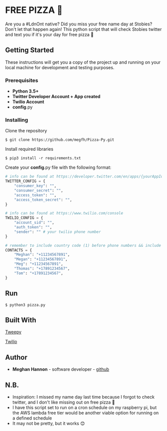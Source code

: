 # FREE PIZZA 🍕

Are you a #LdnOnt native? Did you miss your free name day at Stobies? Don't let that happen again! 
This python script that will check Stobies twitter and text you if it's your day for free pizza 🍕

## Getting Started 
These instructions will get you a copy of the project up and running on your local machine for development and testing purposes.

### Prerequisites 
* **Python 3.5+**
* **Twitter Developer Account + App created**
* **Twilio Account** 
* **config**.py 

### Installing 
Clone the repository 
```shell
$ git clone https://github.com/megfh/Pizza-Py.git
```

Install required libraries 
```shell
$ pip3 install -r requirements.txt 
```

Create your **config**.py  file with the following format:  
```python
# info can be found at https://developer.twitter.com/en/apps/{yourAppId} under "Keys and tokens"
TWITTER_CONFIG = {
    "consumer_key": "",
    "consumer_secret": "",
    "access_token": "",
    "access_token_secret": "",
}

# info can be found at https://www.twilio.com/console
TWILIO_CONFIG = {
    "account_sid": "", 
    "auth_token": "", 
    "sender": "" # your twilio phone number
}

# remember to include country code (1) before phone numbers && include alternate spellings of any names! 
CONTACTS = {
    "Meghan": "+11234567891", 
    "Megan": "+11234567891", 
    "Meg": "+11234567891", 
    "Thomas": "+17891234567", 
    "Tom": "+17891234567",
}
```

## Run 
```shell 
$ python3 pizza.py
```

## Built With 
[Tweepy](https://www.tweepy.org/) 

[Twilio](https://www.twilio.com/) 

## Author 
* **Meghan Hannon** - software developer - [github](https://github.com/megfh)

## N.B. 
* Inspiration: I missed my name day last time because I forgot to check twitter, and I don't like missing out on free pizza 🍕
* I have this script set to run on a cron schedule on my raspberry pi, but the AWS lambda free tier would be another viable option for running on a defined schedule 
* It may not be pretty, but it works 😊




